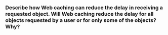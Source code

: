 ### Describe how Web caching can reduce the delay in receiving a requested object. Will Web caching reduce the delay for all objects requested by a user or for only some of the objects? Why?

#
